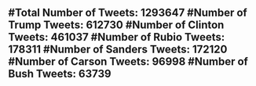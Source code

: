 #Total Number of Tweets: 1293647 
#Number of Trump Tweets: 612730
#Number of Clinton Tweets: 461037
#Number of Rubio Tweets: 178311
#Number of Sanders Tweets: 172120
#Number of Carson Tweets: 96998
#Number of Bush Tweets: 63739
---
